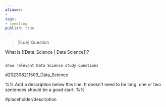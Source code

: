 ```yaml
---
aliases: 
- 
tags:
- seedling
publish: true
---
```

>[!cue] Question

What is [[Data_Science | Data Science]]?

  

```smart-connections

show relevant Data Science study questions

```

#202308211503_Data_Science

%% Add a description below this line. It doesn't need to be long: one or two sentences should be a good start. %%

#placeholder/description 

